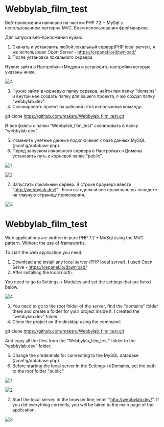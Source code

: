 # Webbylab_film_test
Веб-приложения написано на чистом PHP 7.2 + MySql с использованием паттерна MVC. Безм использования фреймворков.

Для запуска веб-приложения нужно:
1) Скачать и установить любой локальный сервер(PHP local server), я же использовал Open Server - https://ospanel.io/download/
2) После установки локального сервера.

Нужно зайти в Настройки->Модули и установить настройки которые указаны ниже.

![4](https://user-images.githubusercontent.com/32376236/68549463-c3389d80-0400-11ea-8d0d-f8bea7b94bd5.jpg)

3) Нужно зайти в корневую папку сервера, найти там папку "domains" и внутри нее создать папку для вашего проекта, я же создал папку "webbylab.dev".
4) Склонировать проект на рабочий стол использовав команду: 

git clone https://github.com/maksru/Webbylab_film_test.git

И все файлы с папки "Webbylab_film_test" скопировать в папку "webbylab.dev".

5) Изменить учетные данные подключения к базе данных MySQL (/config/database.php).
6) Перед запуском локального сервера в Настройках->Домены установить путь к корневой папке "public".

![1](https://user-images.githubusercontent.com/32376236/68546437-befb8880-03de-11ea-8153-c772f793f229.jpg)

![2](https://user-images.githubusercontent.com/32376236/68546732-48f92080-03e2-11ea-97a9-3f6c6eb62a45.jpg)

7) Запустить локальный сервер. В строке браузера ввести "http://webbylab.dev/" . Если вы сделали все правильно вы попадете на главную страницу приложения.

![3](https://user-images.githubusercontent.com/32376236/68546826-94f89500-03e3-11ea-935c-5e7366df876d.jpg)


# Webbylab_film_test
Web applications are written in pure PHP 7.2 + MySql using the MVC pattern. Without the use of frameworks.

To start the web application you need:
1) Download and install any local server (PHP local server), I used Open Serve - https://ospanel.io/download/
2) After installing the local north.

You need to go to Settings-> Modules and set the settings that are listed below.

![4](https://user-images.githubusercontent.com/32376236/68549463-c3389d80-0400-11ea-8d0d-f8bea7b94bd5.jpg)

3) You need to go to the root folder of the server, find the "domains" folder there and create a folder for your project inside it, I created the "webbylab.dev" folder.
4) Clone the project on the desktop using the command:

git clone https://github.com/maksru/Webbylab_film_test.git

And copy all the files from the "Webbylab_film_test" folder to the "webbylab.dev" folder.

5) Change the credentials for connecting to the MySQL database (/config/database.php).
6) Before starting the local server in the Settings->ёDomains, set the path to the root folder "public".

![1](https://user-images.githubusercontent.com/32376236/68546437-befb8880-03de-11ea-8153-c772f793f229.jpg)

![2](https://user-images.githubusercontent.com/32376236/68546732-48f92080-03e2-11ea-97a9-3f6c6eb62a45.jpg)

7) Start the local server. In the browser line, enter "http://webbylab.dev/". If you did everything correctly, you will be taken to the main page of the application.

![3](https://user-images.githubusercontent.com/32376236/68546826-94f89500-03e3-11ea-935c-5e7366df876d.jpg)
